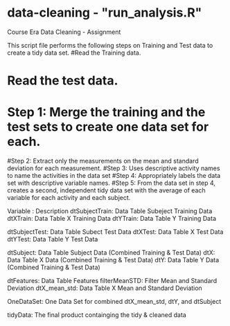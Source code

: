 
# data-cleaning - "run_analysis.R"
Course Era Data Cleaning - Assignment

This script file performs the following steps on Training and Test data to create a tidy data set. 
#Read the Training data.
# Read the test data.
# Step 1:  Merge the training and the test sets to create one data set for each.
#Step 2:  Extract only the measurements on the mean and standard deviation for each measurement.
#Step 3: Uses descriptive activity names to name the activities in the data set
#Step 4: Appropriately labels the data set with descriptive variable names.
#Step 5: From the data set in step 4, creates a second, independent tidy data set with 
        the average of each variable for each activity and each subject.
        
Variable :  Description
dtSubjectTrain: Data Table Subeject Training Data
dtXTrain: Data Table X Training Data
dtYTrain: Data Table Y Training Data

dtSubjectTest: Data Table Subect Test Data
dtXTest: Data Table X Test Data
dtYTest: Data Table Y Test Data

dtSubject: Data Table Subject Data (Combined Training & Test Data)
dtX: Data Table X Data (Combined Training & Test Data)
dtY: Data Table Y Data (Combined Training & Test Data)

dtFeatures: Data Table Features
filterMeanSTD: Filter Mean and Standard Deviation
dtX_mean_std: Data Table X Mean and Standard Deviation

OneDataSet: One Data Set for combined dtX_mean_std, dtY, and dtSubject

tidyData: The final product containging the tidy & cleaned data
